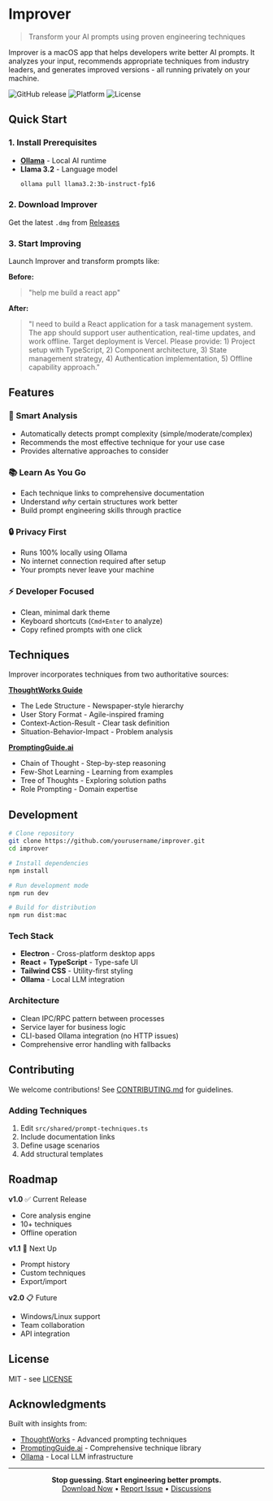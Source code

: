 # Improver

> Transform your AI prompts using proven engineering techniques

Improver is a macOS app that helps developers write better AI prompts. It analyzes your input, recommends appropriate techniques from industry leaders, and generates improved versions - all running privately on your machine.

![GitHub release](https://img.shields.io/github/v/release/yourusername/improver)
![Platform](https://img.shields.io/badge/platform-macOS-blue)
![License](https://img.shields.io/badge/license-MIT-green)

## Quick Start

### 1. Install Prerequisites

- **[Ollama](https://ollama.ai)** - Local AI runtime
- **Llama 3.2** - Language model
  ```bash
  ollama pull llama3.2:3b-instruct-fp16
  ```

### 2. Download Improver

Get the latest `.dmg` from [Releases](https://github.com/yourusername/improver/releases)

### 3. Start Improving

Launch Improver and transform prompts like:

**Before:**
> "help me build a react app"

**After:**
> "I need to build a React application for a task management system. The app should support user authentication, real-time updates, and work offline. Target deployment is Vercel. Please provide: 1) Project setup with TypeScript, 2) Component architecture, 3) State management strategy, 4) Authentication implementation, 5) Offline capability approach."

## Features

### 🎯 Smart Analysis
- Automatically detects prompt complexity (simple/moderate/complex)
- Recommends the most effective technique for your use case
- Provides alternative approaches to consider

### 📚 Learn As You Go
- Each technique links to comprehensive documentation
- Understand *why* certain structures work better
- Build prompt engineering skills through practice

### 🔒 Privacy First
- Runs 100% locally using Ollama
- No internet connection required after setup
- Your prompts never leave your machine

### ⚡ Developer Focused
- Clean, minimal dark theme
- Keyboard shortcuts (`Cmd+Enter` to analyze)
- Copy refined prompts with one click

## Techniques

Improver incorporates techniques from two authoritative sources:

**[ThoughtWorks Guide](https://www.thoughtworks.com/insights/blog/generative-ai/improve-ai-outputs-advanced-prompt-techniques)**
- The Lede Structure - Newspaper-style hierarchy
- User Story Format - Agile-inspired framing
- Context-Action-Result - Clear task definition
- Situation-Behavior-Impact - Problem analysis

**[PromptingGuide.ai](https://www.promptingguide.ai/techniques)**
- Chain of Thought - Step-by-step reasoning
- Few-Shot Learning - Learning from examples
- Tree of Thoughts - Exploring solution paths
- Role Prompting - Domain expertise

## Development

```bash
# Clone repository
git clone https://github.com/yourusername/improver.git
cd improver

# Install dependencies
npm install

# Run development mode
npm run dev

# Build for distribution
npm run dist:mac
```

### Tech Stack
- **Electron** - Cross-platform desktop apps
- **React** + **TypeScript** - Type-safe UI
- **Tailwind CSS** - Utility-first styling
- **Ollama** - Local LLM integration

### Architecture
- Clean IPC/RPC pattern between processes
- Service layer for business logic
- CLI-based Ollama integration (no HTTP issues)
- Comprehensive error handling with fallbacks

## Contributing

We welcome contributions! See [CONTRIBUTING.md](CONTRIBUTING.md) for guidelines.

### Adding Techniques
1. Edit `src/shared/prompt-techniques.ts`
2. Include documentation links
3. Define usage scenarios
4. Add structural templates

## Roadmap

**v1.0** ✅ Current Release
- Core analysis engine
- 10+ techniques
- Offline operation

**v1.1** 🚧 Next Up
- Prompt history
- Custom techniques
- Export/import

**v2.0** 📋 Future
- Windows/Linux support
- Team collaboration
- API integration

## License

MIT - see [LICENSE](LICENSE)

## Acknowledgments

Built with insights from:
- [ThoughtWorks](https://www.thoughtworks.com) - Advanced prompting techniques
- [PromptingGuide.ai](https://www.promptingguide.ai) - Comprehensive technique library
- [Ollama](https://ollama.ai) - Local LLM infrastructure

---

<p align="center">
  <b>Stop guessing. Start engineering better prompts.</b><br>
  <a href="https://github.com/yourusername/improver/releases">Download Now</a> • 
  <a href="https://github.com/yourusername/improver/issues">Report Issue</a> • 
  <a href="https://github.com/yourusername/improver/discussions">Discussions</a>
</p>
